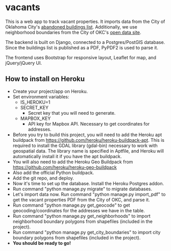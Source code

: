 # vacants

This is a web app to track vacant properties. It imports data from the City of Oklahoma City's [abandoned buildings list](https://www.okc.gov/departments/development-services/code-enforcement/abandoned-buildings). Additionally, we use neighborhood boundaries from the City of OKC's [open data site](https://data.okc.gov/).

The backend is built on Django, connected to a Postgres/PostGIS database. Since the buildings list is published as a PDF, PyPDF2 is used to parse it.

The frontend uses Bootstrap for responsive layout, Leaflet for map, and jQuery/jQuery UI.

## How to install on Heroku

* Create your project/app on Heroku.
* Set environment variables:
    * IS_HEROKU=1
    * SECRET_KEY
        * Secret key that you will need to generate.
    * MAPBOX_KEY
        * API key for Mapbox API. Necessary to get coordinates for addresses.
* Before you try to build this project, you will need to add the Heroku apt buildpack from https://github.com/heroku/heroku-buildpack-apt. This is required to install the GDAL library (gdal-bin) necessary to work with geospatial data. The library name is specified in Aptfile, and Heroku will automatically install it if you have the apt buildpack.
* You will also need to add the Heroku Geo Buildpack from https://github.com/heroku/heroku-geo-buildpack
* Also add the official Python buildpack.
* Add the git repo, and deploy.
* Now it's time to set up the database. Install the Heroku Postgres addon.
* Run command "python manage.py migrate" to migrate databases.
* Let's import data now. Run command "python manage.py import_pdf" to get the vacant properties PDF from the City of OKC, and parse it.
* Run command "python manage.py get_geocode" to get geocoding/coordinates for the addresses we have in the table.
* Run command "python manage.py get_neighborhoods" to import neighborhood boundary polygons from shapefiles (included in the project).
* Run command "python manage.py get_city_boundaries" to import city boundary polygons from shapefiles (included in the project).
* **You should be ready to go!**